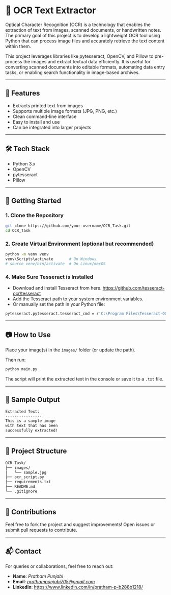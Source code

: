 # 🧾 OCR Text Extractor

Optical Character Recognition (OCR) is a technology that enables the extraction of text from images, scanned documents, or handwritten notes. The primary goal of this project is to develop a lightweight OCR tool using Python that can process image files and accurately retrieve the text content within them.

This project leverages libraries like pytesseract, OpenCV, and Pillow to pre-process the images and extract textual data efficiently. It is useful for converting scanned documents into editable formats, automating data entry tasks, or enabling search functionality in image-based archives.

---

## 📌 Features

- Extracts printed text from images
- Supports multiple image formats (JPG, PNG, etc.)
- Clean command-line interface
- Easy to install and use
- Can be integrated into larger projects

---

## 🛠️ Tech Stack

- Python 3.x
- OpenCV
- pytesseract
- Pillow

---

## 🚀 Getting Started

### 1. Clone the Repository

```bash
git clone https://github.com/your-username/OCR_Task.git
cd OCR_Task
```

### 2. Create Virtual Environment (optional but recommended)

```bash
python -m venv venv
venv\Scripts\activate       # On Windows
# source venv/bin/activate  # On Linux/macOS
```

### 4. Make Sure Tesseract is Installed
- Download and install Tesseract from here. https://github.com/tesseract-ocr/tesseract
- Add the Tesseract path to your system environment variables.
- Or manually set the path in your Python file:

```bash
pytesseract.pytesseract.tesseract_cmd = r'C:\Program Files\Tesseract-OCR\tesseract.exe'
```

---

## 📷 How to Use

Place your image(s) in the `images/` folder (or update the path).

Then run:

```bash
python main.py
```

The script will print the extracted text in the console or save it to a `.txt` file.

---

## 📝 Sample Output

```bash
Extracted Text:
----------------
This is a sample image
with text that has been
successfully extracted!
```

---

## 📁 Project Structure

```bash
OCR_Task/
├── images/
│   └── sample.jpg
├── ocr_script.py
├── requirements.txt
├── README.md
└── .gitignore
```

---

## 🙌 Contributions

Feel free to fork the project and suggest improvements! Open issues or submit pull requests to contribute.

---

## 📬 Contact

For queries or collaborations, feel free to reach out:

- **Name**: *Pratham Punjabi*
- **Email**: *prathampunjabi705@gmail.com*
- **LinkedIn**: https://www.linkedin.com/in/pratham-p-b288b1218/

